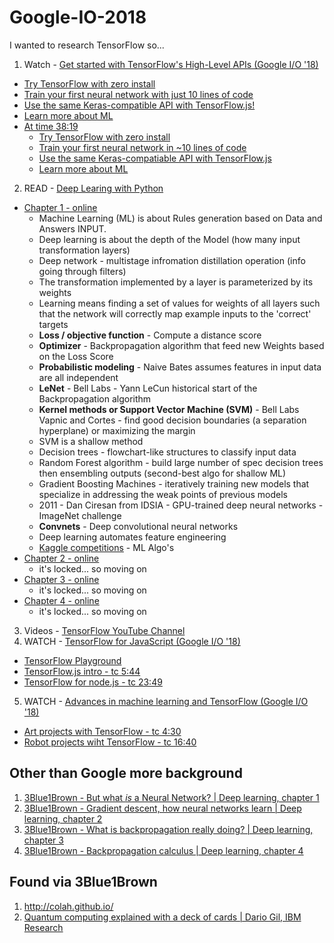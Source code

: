 # Google-IO-2018

I wanted to research TensorFlow so...

1. Watch - [Get started with TensorFlow's High-Level APIs (Google I/O '18)](https://www.youtube.com/watch?time_continue=6&v=tjsHSIG8I08)
  * [Try TensorFlow with zero install](https://goo.gl/NrJAEz)
  * [Train your first neural network with just 10 lines of code](https://goo.gl/6SRkzf)
  * [Use the same Keras-compatible API with TensorFlow.js!](https://goo.gl/ZBbzJH)
  * [Learn more about ML](https://goo.gl/36baeH)
  * [At time 38:19](https://youtu.be/tjsHSIG8I08?t=2299)
     * [Try TensorFlow with zero install](https://colab.research.google.com)
     * [Train your first neural network in ~10 lines of code](https://github.com/tensorflow/workshops)
     * [Use the same Keras-compatiable API with TensorFlow.js](https://js.tensorflow.org)
     * [Learn more about ML](https://ai.google/education)
 2. READ - [Deep Learing with Python](https://www.manning.com/books/deep-learning-with-python)
   * [Chapter 1 - online](https://livebook.manning.com/#!/book/deep-learning-with-python/chapter-1/1)
     * Machine Learning (ML) is about Rules generation based on Data and Answers INPUT.
     * Deep learning is about the depth of the Model (how many input transformation layers)
     * Deep network - multistage infromation distillation operation (info going through filters)
     * The transformation implemented by a layer is parameterized by its weights
     * Learning means finding a set of values for weights of all layers such that the network will correctly map example inputs to the 'correct' targets
     * __Loss / objective function__ - Compute a distance score
     * __Optimizer__ - Backpropagation algorithm that feed new Weights based on the Loss Score
     * __Probabilistic modeling__ - Naive Bates assumes features in input data are all independent 
     * __LeNet__ - Bell Labs - Yann LeCun historical start of the Backpropagation algorithm
     * __Kernel methods or Support Vector Machine (SVM)__ - Bell Labs Vapnic and Cortes - find good decision boundaries (a separation hyperplane) or maximizing the margin
     * SVM is a shallow method
     * Decision trees - flowchart-like structures to classify input data
     * Random Forest algorithm - build large number of spec decision trees then ensembling outputs (second-best algo for shallow ML)
     * Gradient Boosting Machines - iteratively training new models that specialize in addressing the weak points of previous models
     * 2011 - Dan Ciresan from IDSIA - GPU-trained deep neural networks - ImageNet challenge
     * __Convnets__ - Deep convolutional neural networks
     * Deep learning automates feature engineering
     * [Kaggle competitions](https://www.kaggle.com/competitions) - ML Algo's
   * [Chapter 2 - online](https://livebook.manning.com/#!/book/deep-learning-with-python/chapter-2/)
     * it's locked... so moving on
   * [Chapter 3 - online](https://livebook.manning.com/#!/book/deep-learning-with-python/chapter-3/)
     * it's locked... so moving on
   * [Chapter 4 - online](https://livebook.manning.com/#!/book/deep-learning-with-python/chapter-4/)
     * it's locked... so moving on
 
 3. Videos - [TensorFlow YouTube Channel](https://www.youtube.com/channel/UC0rqucBdTuFTjJiefW5t-IQ/videos)
 4. WATCH - [TensorFlow for JavaScript (Google I/O '18)](https://www.youtube.com/watch?v=OmofOvMApTU)
   * [TensorFlow Playground](https://playground.tensorflow.org/)
   * [TensorFlow.js intro - tc 5:44](https://youtu.be/OmofOvMApTU?t=344)
   * [TensorFlow for node.js - tc 23:49](https://youtu.be/OmofOvMApTU?t=1429)
 5. WATCH - [Advances in machine learning and TensorFlow (Google I/O '18)](https://www.youtube.com/watch?v=t81QhHaMS7w)
   * [Art projects with TensorFlow - tc 4:30](https://youtu.be/t81QhHaMS7w?t=270)
   * [Robot projects wiht TensorFlow - tc 16:40](https://youtu.be/t81QhHaMS7w?t=1000)
   
## Other than Google more background

1. [3Blue1Brown - But what *is* a Neural Network? | Deep learning, chapter 1](https://youtu.be/aircAruvnKk)
2. [3Blue1Brown - Gradient descent, how neural networks learn | Deep learning, chapter 2](https://youtu.be/IHZwWFHWa-w)
3. [3Blue1Brown - What is backpropagation really doing? | Deep learning, chapter 3](https://youtu.be/Ilg3gGewQ5U)
4. [3Blue1Brown - Backpropagation calculus | Deep learning, chapter 4](https://youtu.be/tIeHLnjs5U8)
   
 
## Found via 3Blue1Brown
1. http://colah.github.io/
2. [Quantum computing explained with a deck of cards | Dario Gil, IBM Research](https://www.youtube.com/watch?v=yy6TV9Dntlw)
